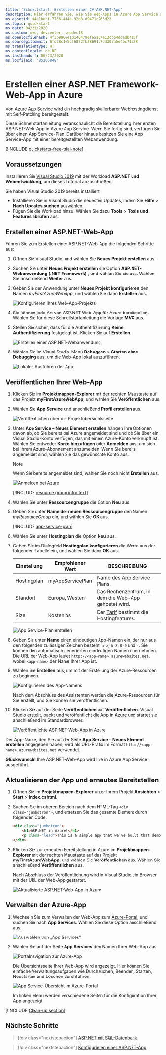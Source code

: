 ```yaml
---
title: 'Schnellstart: Erstellen einer C#-ASP.NET-App'
description: Hier erfahren Sie, wie Sie Web-Apps in Azure App Service ausführen, indem Sie die standardmäßige C#-ASP.NET-Web-App-Vorlage über Visual Studio bereitstellen.
ms.assetid: 04a1becf-7756-4d4e-92d8-d9471c263d23
ms.topic: quickstart
ms.date: 04/21/2020
ms.custom: mvc, devcenter, seodec18
ms.openlocfilehash: 4f3b9966e1d146479ef6aa57e13cbb4ddadb415f
ms.sourcegitcommit: 6fd28c1e5cf6872fb28691c7dd307a5e4bc71228
ms.translationtype: HT
ms.contentlocale: de-DE
ms.lasthandoff: 06/23/2020
ms.locfileid: "85205848"
---
```

# <a name="create-an-aspnet-framework-web-app-in-azure"></a>Erstellen einer ASP.NET Framework-Web-App in Azure

Von [Azure App Service](overview.md) wird ein hochgradig skalierbarer Webhostingdienst mit Self-Patching bereitgestellt.

Diese Schnellstartanleitung veranschaulicht die Bereitstellung Ihrer ersten ASP.NET-Web-App in Azure App Service. Wenn Sie fertig sind, verfügen Sie über einen App Service-Plan. Darüber hinaus besitzen Sie eine App Service-App mit einer bereitgestellten Webanwendung.

[!INCLUDE [quickstarts-free-trial-note](../../includes/quickstarts-free-trial-note.md)]

## <a name="prerequisites"></a>Voraussetzungen

Installieren Sie <a href="https://www.visualstudio.com/downloads/" target="_blank">Visual Studio 2019</a> mit der Workload **ASP.NET und Webentwicklung**, um dieses Tutorial abzuschließen.

Sie haben Visual Studio 2019 bereits installiert:

- Installieren Sie in Visual Studio die neuesten Updates, indem Sie **Hilfe** > **Nach Updates suchen** auswählen.
- Fügen Sie die Workload hinzu. Wählen Sie dazu **Tools** > **Tools und Features abrufen** aus.

## <a name="create-an-aspnet-web-app"></a>Erstellen einer ASP.NET-Web-App <a name="create-and-publish-the-web-app"></a>

Führen Sie zum Erstellen einer ASP.NET-Web-App die folgenden Schritte aus:

1. Öffnen Sie Visual Studio, und wählen Sie **Neues Projekt erstellen** aus.

2. Suchen Sie unter **Neues Projekt erstellen** die Option **ASP.NET-Webanwendung (.NET Framework)** , und wählen Sie sie aus. Wählen Sie anschließend **Weiter** aus.

3. Geben Sie der Anwendung unter **Neues Projekt konfigurieren** den Namen _myFirstAzureWebApp_, und wählen Sie dann **Erstellen** aus.

   ![Konfigurieren Ihres Web-App-Projekts](./media/app-service-web-get-started-dotnet-framework/configure-web-app-project-framework.png)

4. Sie können jede Art von ASP.NET Web-App für Azure bereitstellen. Wählen Sie für diese Schnellstartanleitung die Vorlage **MVC** aus.

5. Stellen Sie sicher, dass für die Authentifizierung **Keine Authentifizierung** festgelegt ist. Klicken Sie auf **Erstellen**.

   ![Erstellen einer ASP.NET-Webanwendung](./media/app-service-web-get-started-dotnet-framework/select-mvc-template-vs2019.png)

6. Wählen Sie im Visual Studio-Menü **Debuggen** > **Starten ohne Debugging** aus, um die Web-App lokal auszuführen.

   ![Lokales Ausführen der App](./media/app-service-web-get-started-dotnet-framework/local-web-app.png)

## <a name="publish-your-web-app"></a>Veröffentlichen Ihrer Web-App <a name="launch-the-publish-wizard"></a>

1. Klicken Sie im **Projektmappen-Explorer** mit der rechten Maustaste auf das Projekt **myFirstAzureWebApp**, und wählen Sie **Veröffentlichen** aus.

1. Wählen Sie **App Service** und anschließend **Profil erstellen** aus.

   ![Veröffentlichen über die Projektübersichtsseite](./media/app-service-web-get-started-dotnet-framework/publish-app-framework-vs2019.png)

1. Unter **App Service – Neues Element erstellen** hängen Ihre Optionen davon ab, ob Sie bereits bei Azure angemeldet sind und ob Sie über ein Visual Studio-Konto verfügen, das mit einem Azure-Konto verknüpft ist. Wählen Sie entweder **Konto hinzufügen** oder **Anmelden** aus, um sich bei Ihrem Azure-Abonnement anzumelden. Wenn Sie bereits angemeldet sind, wählen Sie das gewünschte Konto aus.

   > [!NOTE]
   > Wenn Sie bereits angemeldet sind, wählen Sie noch nicht **Erstellen** aus.
   >
   >

   ![Anmelden bei Azure](./media/app-service-web-get-started-dotnet-framework/sign-in-azure-framework-vs2019.png)

   [!INCLUDE [resource group intro text](../../includes/resource-group.md)]

1. Wählen Sie unter **Ressourcengruppe** die Option **Neu** aus.

1. Geben Sie unter **Name der neuen Ressourcengruppe** den Namen *myResourceGroup* ein, und wählen Sie **OK** aus.

   [!INCLUDE [app-service-plan](../../includes/app-service-plan.md)]

1. Wählen Sie unter **Hostingplan** die Option **Neu** aus.

1. Geben Sie im Dialogfeld **Hostingplan konfigurieren** die Werte aus der folgenden Tabelle ein, und wählen Sie dann **OK** aus.

   | Einstellung | Empfohlener Wert | BESCHREIBUNG |
   |-|-|-|
   | Hostingplan| myAppServicePlan | Name des App Service-Plans. |
   | Standort | Europa, Westen | Das Rechenzentrum, in dem die Web-App gehostet wird. |
   | Size | Kostenlos | Der [Tarif](https://azure.microsoft.com/pricing/details/app-service/?ref=microsoft.com&utm_source=microsoft.com&utm_medium=docs&utm_campaign=visualstudio) bestimmt die Hostingfeatures. |

   ![App Service-Plan erstellen](./media/app-service-web-get-started-dotnet-framework/app-service-plan-framework-vs2019.png)

1. Geben Sie unter **Name** einen eindeutigen App-Namen ein, der nur aus den folgenden zulässigen Zeichen besteht: `a-z`, `A-Z`, `0-9` und `-`. Sie können den automatisch generierten eindeutigen Namen übernehmen. Die URL der Web-App lautet `http://<app-name>.azurewebsites.net`, wobei `<app-name>` der Name Ihrer App ist.

2. Wählen Sie **Erstellen** aus, um mit der Erstellung der Azure-Ressourcen zu beginnen.

   ![Konfigurieren des App-Namens](./media/app-service-web-get-started-dotnet-framework/web-app-name-framework-vs2019.png)

    Nach dem Abschluss des Assistenten werden die Azure-Ressourcen für Sie erstellt, und Sie können sie veröffentlichen.

3. Klicken Sie auf der Seite **Veröffentlichen** auf **Veröffentlichen**. Visual Studio erstellt, packt und veröffentlicht die App in Azure und startet sie anschließend im Standardbrowser.

    ![Veröffentlichte ASP.NET-Web-App in Azure](./media/app-service-web-get-started-dotnet-framework/published-azure-web-app.png)

Der App-Name, den Sie auf der Seite **App Service – Neues Element erstellen** angegeben haben, wird als URL-Präfix im Format `http://<app-name>.azurewebsites.net` verwendet.

**Glückwunsch!** Ihre ASP.NET-Web-App wird live in Azure App Service ausgeführt.

## <a name="update-the-app-and-redeploy"></a>Aktualisieren der App und erneutes Bereitstellen

1. Öffnen Sie im **Projektmappen-Explorer** unter Ihrem Projekt **Ansichten** > **Start** > **Index.cshtml**.

1. Suchen Sie im oberen Bereich nach dem HTML-Tag `<div class="jumbotron">`, und ersetzen Sie das gesamte Element durch folgenden Code:

   ```html
   <div class="jumbotron">
       <h1>ASP.NET in Azure!</h1>
       <p class="lead">This is a simple app that we've built that demonstrates how to deploy a .NET app to Azure App Service.</p>
   </div>
   ```

1. Klicken Sie zur erneuten Bereitstellung in Azure im **Projektmappen-Explorer** mit der rechten Maustaste auf das Projekt **myFirstAzureWebApp**, und wählen Sie **Veröffentlichen** aus. Wählen Sie anschließend **Veröffentlichen** aus.

    Nach Abschluss der Veröffentlichung wird in Visual Studio ein Browser mit der URL der Web-App gestartet.

    ![Aktualisierte ASP.NET-Web-App in Azure](./media/app-service-web-get-started-dotnet-framework/updated-azure-web-app.png)

## <a name="manage-the-azure-app"></a>Verwalten der Azure-App

1. Wechseln Sie zum Verwalten der Web-App zum [Azure-Portal](https://portal.azure.com), und suchen Sie nach **App Services**. Wählen Sie diese Option anschließend aus.

   ![Auswählen von „App Services“](./media/app-service-web-get-started-dotnet-framework/app-services.png)

2. Wählen Sie auf der Seite **App Services** den Namen Ihrer Web-App aus.

   ![Portalnavigation zur Azure-App](./media/app-service-web-get-started-dotnet-framework/access-portal-framework-vs2019.png)

   Die Übersichtsseite Ihrer Web-App wird angezeigt. Hier können Sie einfache Verwaltungsaufgaben wie Durchsuchen, Beenden, Starten, Neustarten und Löschen durchführen.

   ![App Service-Übersicht im Azure-Portal](./media/app-service-web-get-started-dotnet-framework/web-app-general-framework-vs2019.png)

   Im linken Menü werden verschiedene Seiten für die Konfiguration Ihrer App angezeigt.

[!INCLUDE [Clean-up section](../../includes/clean-up-section-portal.md)]

## <a name="next-steps"></a>Nächste Schritte

> [!div class="nextstepaction"]
> [ASP.NET mit SQL-Datenbank](app-service-web-tutorial-dotnet-sqldatabase.md)

> [!div class="nextstepaction"]
> [Konfigurieren einer ASP.NET-App](configure-language-dotnet-framework.md)
